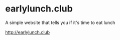 # earlylunch.club
A simple website that tells you if it's time to eat lunch

http://earlylunch.club

